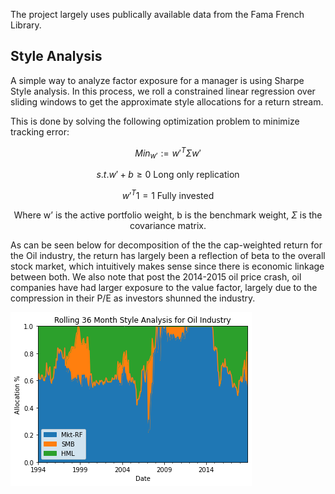 The project largely uses publically available data from the Fama French Library.

## Style Analysis

A simple way to analyze factor exposure for a manager is using Sharpe Style analysis. In this process, we roll a constrained linear regression over sliding windows to get the approximate style allocations for a return stream.

This is done by solving the following optimization problem to minimize tracking error:

$$Min_{w'}  := {w'}^T\Sigma w'$$

$$s.t. w' + b \geq 0  \text{    Long only replication}$$

$${w'}^T1 = 1  \text{    Fully invested}$$

$$\text{Where w' is the active portfolio weight, b is the benchmark weight, } \Sigma \text{ is the covariance matrix.}$$

As can be seen below for decomposition of the the cap-weighted return for the Oil industry, the return has largely been a reflection of beta to the overall stock market, which intuitively makes sense since there is economic linkage between both. We also note that post the 2014-2015 oil price crash, oil companies have had larger exposure to the value factor, largely due to the compression in their P/E as investors shunned the industry.

![plot](https://github.com/kholmes42/Finance/blob/main/imgs/styleoil.png)

